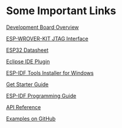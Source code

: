 Some Important Links
=======================

[Development Board Overview](https://docs.espressif.com/projects/esp-idf/en/latest/esp32/get-started/index.html#development-board-overviews)

[ESP-WROVER-KIT JTAG Interface](https://docs.espressif.com/projects/esp-idf/en/latest/esp32/api-guides/jtag-debugging/configure-ft2232h-jtag.html)

[ESP32 Datasheet](https://www.espressif.com/sites/default/files/documentation/esp32_datasheet_en.pdf)

[Eclipse IDE Plugin](https://github.com/espressif/idf-eclipse-plugin)

[ESP-IDF Tools Installer for Windows](https://github.com/espressif/idf-installer#esp-idf-tools-installer-for-windows)

[Get Starter Guide](https://docs.espressif.com/projects/esp-idf/en/latest/esp32/get-started/index.html)

[ESP-IDF Programming Guide](https://docs.espressif.com/projects/esp-idf/en/latest/esp32/)

[API Reference](https://docs.espressif.com/projects/esp-idf/en/latest/esp32/api-reference/index.html)

[Examples on GitHub](https://github.com/espressif/esp-idf/tree/master/examples)

